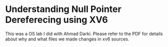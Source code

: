 # Understanding Null Pointer Dereferecing using XV6
This was a OS lab I did with Ahmad Darki. Please refer to the PDF for details about why and what files we made changes in xv6 sources.
